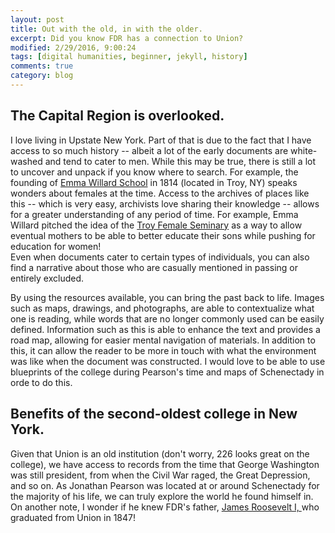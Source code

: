 ```yaml
---
layout: post
title: Out with the old, in with the older.
excerpt: Did you know FDR has a connection to Union?
modified: 2/29/2016, 9:00:24
tags: [digital humanities, beginner, jekyll, history]
comments: true
category: blog
---
```


## The Capital Region is overlooked.
I love living in Upstate New York.  Part of that is due to the fact that I have access to so much history -- 
albeit a lot of the early documents are white-washed and tend to cater to men.   While this may be true, 
there is still a lot to uncover and unpack if you know where to search.  For example, the founding of <a href="https://www.emmawillard.org/">Emma Willard School</a> in 1814 (located in Troy, NY) speaks wonders about females at the time.  Access to the archives 
of places like this -- which is very easy, archivists love sharing their knowledge -- allows for a greater 
understanding of any period of time.  For example, Emma Willard pitched the idea of the  <a href="https://www.britannica.com/topic/Troy-Female-Seminary">Troy Female Seminary</a>
as a way to allow eventual mothers to be able to better educate their sons while pushing for education for women!  
Even when documents cater to certain types of individuals, you can also find a narrative about those who are 
casually mentioned in passing or entirely excluded. 

By using the resources available, you can bring the past back to life.  Images such as maps, drawings, and 
photographs, are able to contextualize what one is reading, while words that are no longer commonly used can 
be easily defined.  Information such as this is able to enhance the text and provides a road map, allowing 
for easier mental navigation of materials.  In addition to this, it can allow the reader to be more in touch 
with what the environment was like when the document was constructed.  I would love to be able to use blueprints 
of the college during Pearson's time and maps of Schenectady in orde to do this.

## Benefits of the second-oldest college in New York.
Given that Union is an old institution (don't worry, 226 looks great on the college), we have access to 
records from the time that George Washington was still president, from when the Civil War raged, the Great 
Depression, and so on.  As Jonathan Pearson was located at or around Schenectady for the majority of his 
life, we can truly explore the world he found himself in.  On another note, I wonder if he knew FDR's father, <a href="xhttps://www.nps.gov/people/james-roosevelt.htm">James Roosevelt I, </a> who graduated from Union in 1847! 
